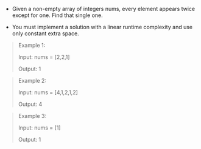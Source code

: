 * Given a non-empty array of integers nums, every element appears twice except for one. Find that single one.

* You must implement a solution with a linear runtime complexity and use only constant extra space.

> Example 1:
  >
  > Input: nums = [2,2,1]
  > 
  > Output: 1
  
> Example 2:
  > 
  >Input: nums = [4,1,2,1,2]
  >
  >Output: 4
  
> Example 3:
  > 
  > Input: nums = [1]
  > 
  > Output: 1
